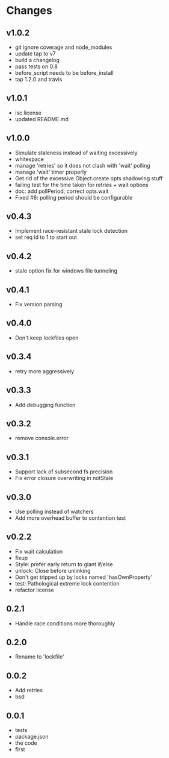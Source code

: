 # Changes


## v1.0.2

* git ignore coverage and node_modules
* update tap to v7
* build a changelog
* pass tests on 0.8
* before_script needs to be before_install
* tap 1.2.0 and travis

## v1.0.1

* isc license
* updated README.md

## v1.0.0

* Simulate staleness instead of waiting excessively
* whitespace
* manage 'retries' so it does not clash with 'wait' polling
* manage 'wait' timer properly
* Get rid of the excessive Object.create opts shadowing stuff
* failing test for the time taken for retries + wait options
* doc: add pollPeriod, correct opts.wait
* Fixed #6: polling period should be configurable

## v0.4.3

* Implement race-resistant stale lock detection
* set req id to 1 to start out

## v0.4.2

* stale option fix for windows file tunneling

## v0.4.1

* Fix version parsing

## v0.4.0

* Don't keep lockfiles open

## v0.3.4

* retry more aggressively

## v0.3.3

* Add debugging function

## v0.3.2

* remove console.error

## v0.3.1

* Support lack of subsecond fs precision
* Fix error closure overwriting in notStale

## v0.3.0

* Use polling instead of watchers
* Add more overhead buffer to contention test

## v0.2.2

* Fix wait calculation
* fixup
* Style: prefer early return to giant if/else
* unlock: Close before unlinking
* Don't get tripped up by locks named 'hasOwnProperty'
* test: Pathological extreme lock contention
* refactor license

## 0.2.1

* Handle race conditions more thoroughly

## 0.2.0

* Rename to 'lockfile'

## 0.0.2

* Add retries
* bsd

## 0.0.1

* tests
* package.json
* the code
* first
